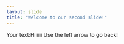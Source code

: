 ```yaml
---
layout: slide
title: "Welcome to our second slide!"
---
```

Your text:Hiiiiii
Use the left arrow to go back!
